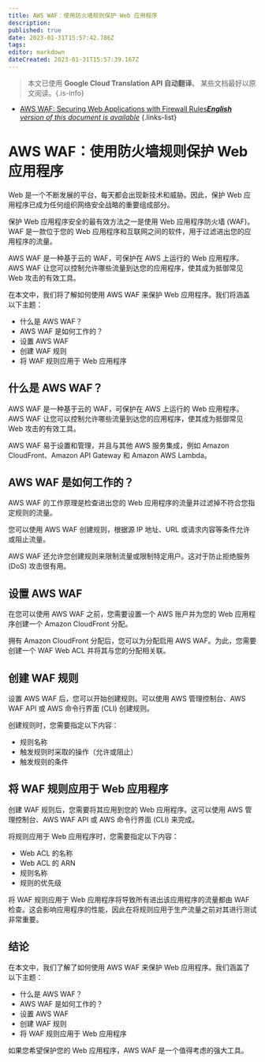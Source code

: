 ```yaml
---
title: AWS WAF：使用防火墙规则保护 Web 应用程序
description: 
published: true
date: 2023-01-31T15:57:42.786Z
tags: 
editor: markdown
dateCreated: 2023-01-31T15:57:39.167Z
---
```


> 本文已使用 **Google Cloud Translation API 自动翻译**。
某些文档最好以原文阅读。{.is-info}

- [AWS WAF: Securing Web Applications with Firewall Rules***English** version of this document is available*](/en/Knowledge-base/Cloud/aws-waf-securing-web-applications-with-firewall-rules)
{.links-list}



# AWS WAF：使用防火墙规则保护 Web 应用程序

Web 是一个不断发展的平台，每天都会出现新技术和威胁。因此，保护 Web 应用程序已成为任何组织网络安全战略的重要组成部分。

保护 Web 应用程序安全的最有效方法之一是使用 Web 应用程序防火墙 (WAF)。 WAF 是一款位于您的 Web 应用程序和互联网之间的软件，用于过滤进出您的应用程序的流量。

AWS WAF 是一种基于云的 WAF，可保护在 AWS 上运行的 Web 应用程序。 AWS WAF 让您可以控制允许哪些流量到达您的应用程序，使其成为抵御常见 Web 攻击的有效工具。

在本文中，我们将了解如何使用 AWS WAF 来保护 Web 应用程序。我们将涵盖以下主题：

- 什么是 AWS WAF？
- AWS WAF 是如何工作的？
- 设置 AWS WAF
- 创建 WAF 规则
- 将 WAF 规则应用于 Web 应用程序

## 什么是 AWS WAF？

AWS WAF 是一种基于云的 WAF，可保护在 AWS 上运行的 Web 应用程序。 AWS WAF 让您可以控制允许哪些流量到达您的应用程序，使其成为抵御常见 Web 攻击的有效工具。

AWS WAF 易于设置和管理，并且与其他 AWS 服务集成，例如 Amazon CloudFront、Amazon API Gateway 和 Amazon AWS Lambda。

## AWS WAF 是如何工作的？

AWS WAF 的工作原理是检查进出您的 Web 应用程序的流量并过滤掉不符合您指定规则的流量。

您可以使用 AWS WAF 创建规则，根据源 IP 地址、URL 或请求内容等条件允许或阻止流量。

AWS WAF 还允许您创建规则来限制流量或限制特定用户。这对于防止拒绝服务 (DoS) 攻击很有用。

## 设置 AWS WAF

在您可以使用 AWS WAF 之前，您需要设置一个 AWS 账户并为您的 Web 应用程序创建一个 Amazon CloudFront 分配。

拥有 Amazon CloudFront 分配后，您可以为分配启用 AWS WAF。为此，您需要创建一个 WAF Web ACL 并将其与您的分配相关联。

## 创建 WAF 规则

设置 AWS WAF 后，您可以开始创建规则。可以使用 AWS 管理控制台、AWS WAF API 或 AWS 命令行界面 (CLI) 创建规则。

创建规则时，您需要指定以下内容：

- 规则名称
- 触发规则时采取的操作（允许或阻止）
- 触发规则的条件

## 将 WAF 规则应用于 Web 应用程序

创建 WAF 规则后，您需要将其应用到您的 Web 应用程序。这可以使用 AWS 管理控制台、AWS WAF API 或 AWS 命令行界面 (CLI) 来完成。

将规则应用于 Web 应用程序时，您需要指定以下内容：

- Web ACL 的名称
- Web ACL 的 ARN
- 规则名称
- 规则的优先级

将 WAF 规则应用于 Web 应用程序将导致所有进出该应用程序的流量都由 WAF 检查。这会影响应用程序的性能，因此在将规则应用于生产流量之前对其进行测试非常重要。

## 结论

在本文中，我们了解了如何使用 AWS WAF 来保护 Web 应用程序。我们涵盖了以下主题：

- 什么是 AWS WAF？
- AWS WAF 是如何工作的？
- 设置 AWS WAF
- 创建 WAF 规则
- 将 WAF 规则应用于 Web 应用程序

如果您希望保护您的 Web 应用程序，AWS WAF 是一个值得考虑的强大工具。